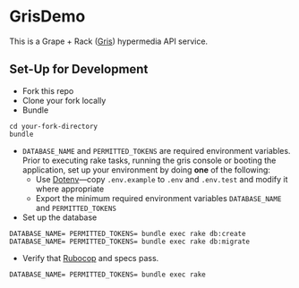 GrisDemo
====

This is a Grape + Rack ([Gris](http://github.com/dylanfareed/gris)) hypermedia API service.


Set-Up for Development
---

- Fork this repo
- Clone your fork locally
- Bundle
```
cd your-fork-directory
bundle
```
- `DATABASE_NAME` and `PERMITTED_TOKENS` are required environment variables. Prior to executing rake tasks, running the gris console or booting the application, set up your environment by doing **one** of the following:
  * Use [Dotenv](https://github.com/bkeepers/dotenv)—copy `.env.example` to `.env` and `.env.test` and modify it where appropriate
  * Export the minimum required environment variables `DATABASE_NAME` and `PERMITTED_TOKENS`
- Set up the database
```
DATABASE_NAME= PERMITTED_TOKENS= bundle exec rake db:create
DATABASE_NAME= PERMITTED_TOKENS= bundle exec rake db:migrate
```
- Verify that [Rubocop](https://github.com/bbatsov/rubocop) and specs pass.
```
DATABASE_NAME= PERMITTED_TOKENS= bundle exec rake
```

